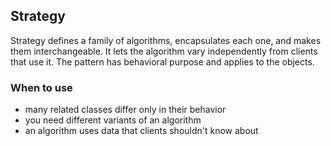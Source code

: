 ## Strategy

Strategy defines a family of algorithms, encapsulates each one, and makes them 
interchangeable. It lets the algorithm vary independently from clients that use it. 
The pattern has behavioral purpose and applies to the objects.

### When to use

* many related classes differ only in their behavior
* you need different variants of an algorithm
* an algorithm uses data that clients shouldn't know about